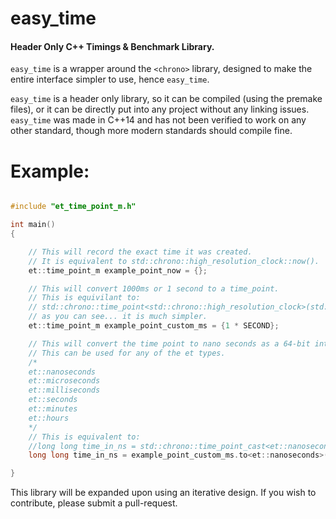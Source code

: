 # easy_time
 #### Header Only C++ Timings & Benchmark Library.
`easy_time` is a wrapper around the `<chrono>` library, designed to make the entire interface simpler to use, hence `easy_time`. 

`easy_time` is a header only library, so it can be compiled (using the premake files), or it can be directly put into any project without any linking issues. `easy_time` was made in C++14 and has not been verified to work on any other standard, though more modern standards should compile fine.

# Example:
```cpp

#include "et_time_point_m.h"

int main()
{

	// This will record the exact time it was created.
	// It is equivalent to std::chrono::high_resolution_clock::now().
	et::time_point_m example_point_now = {};

	// This will convert 1000ms or 1 second to a time_point.
	// This is equivilant to:
	// std::chrono::time_point<std::chrono::high_resolution_clock>(std::chrono::milliseconds(1 * SECOND))
	// as you can see... it is much simpler.
	et::time_point_m example_point_custom_ms = {1 * SECOND};

	// This will convert the time point to nano seconds as a 64-bit integer.
	// This can be used for any of the et types.
	/*
	et::nanoseconds 
	et::microseconds
	et::milliseconds
	et::seconds
	et::minutes
	et::hours
	*/
	// This is equivalent to:
	//long long time_in_ns = std::chrono::time_point_cast<et::nanoseconds>(now).time_since_epoch().count()
	long long time_in_ns = example_point_custom_ms.to<et::nanoseconds>();

}
```

This library will be expanded upon using an iterative design. If you wish to contribute, please submit a pull-request.
